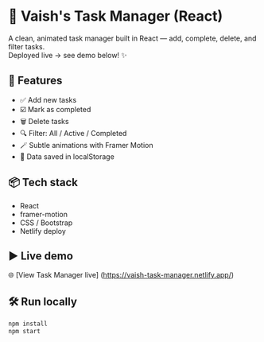 # 📝 Vaish's Task Manager (React)

A clean, animated task manager built in React — add, complete, delete, and filter tasks.  
Deployed live → see demo below! ✨

## 🚀 Features
- ✅ Add new tasks
- ☑️ Mark as completed
- 🗑 Delete tasks
- 🔍 Filter: All / Active / Completed
- 🪄 Subtle animations with Framer Motion
- 💾 Data saved in localStorage

## 📦 Tech stack
- React
- framer-motion
- CSS / Bootstrap
- Netlify deploy

## ▶️ Live demo
🌐 [View Task Manager live]
(https://vaish-task-manager.netlify.app/)

## 🛠 Run locally
```bash
npm install
npm start
